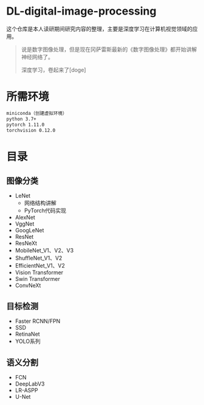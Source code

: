 # DL-digital-image-processing
这个仓库是本人读研期间研究内容的整理，主要是深度学习在计算机视觉领域的应用。

> 说是数字图像处理，但是现在冈萨雷斯最新的《数字图像处理》都开始讲解神经网络了。
>
> 深度学习，卷起来了[doge]

# 所需环境

```tex
miniconda（创建虚拟环境）
python 3.7+
pytorch 1.11.0
torchvision 0.12.0
```

# 目录

## 图像分类

- LeNet
  - 网络结构讲解
  - PyTorch代码实现
- AlexNet
- VggNet
- GoogLeNet
- ResNet
- ResNeXt
- MobileNet_V1、V2、V3
- ShuffleNet_V1、V2
- EfficientNet_V1、V2 
- Vision Transformer
- Swin Transformer
- ConvNeXt

## 目标检测

- Faster RCNN/FPN
- SSD
- RetinaNet 
- YOLO系列

## 语义分割

- FCN 
- DeepLabV3
- LR-ASPP
- U-Net 
